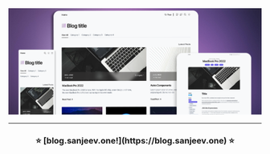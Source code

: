 <div align="center">

<img src="public/project.png" alt="Screenshot" />

<hr/>

<h3 align="center">
 ⭐ [blog.sanjeev.one!](https://blog.sanjeev.one) ⭐️
</h3>
